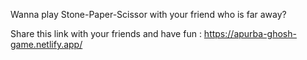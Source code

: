 Wanna play Stone-Paper-Scissor with your friend who is far away?

Share this link with your friends and have fun : https://apurba-ghosh-game.netlify.app/
